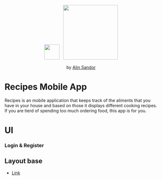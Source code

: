 <div align="center">
<a href="https://flutter-recipes.herokuapp.com" target="_blank"><img src="https://flutter-recipes.herokuapp.com/assets/assets/images/carrot.png" width="50"></a>
&nbsp;
<a href="https://flutter.dev" target="_blank"><img src="https://storage.googleapis.com/cms-storage-bucket/ec64036b4eacc9f3fd73.svg" width="180"></a>
</div>
<p align="center">by <a href="https://www.linkedin.com/in/alin-%C8%99andor-42452224a">Alin Șandor</a></p>

# Recipes Mobile App

Recipes is an mobile application that keeps track of the aliments that you have in your house and based on those it displays different cooking recipes. If you are tierd of spending too much ordering food, this app is for you.

# UI
### Login & Register


## Layout base
- [Link](https://www.figma.com/community/file/882645007956337261)
